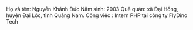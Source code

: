 Họ và tên: Nguyễn Khánh Đức
Năm sinh: 2003
Quê quán: xã Đại Hồng, huyện Đại Lộc, tỉnh Quảng Nam.
Công việc : Intern PHP tại công ty FlyDino Tech